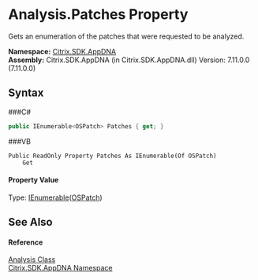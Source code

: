 # Analysis.Patches Property 
 

Gets an enumeration of the patches that were requested to be analyzed.

**Namespace:**&nbsp;<a href="N_Citrix_SDK_AppDNA">Citrix.SDK.AppDNA</a><br />**Assembly:**&nbsp;Citrix.SDK.AppDNA (in Citrix.SDK.AppDNA.dll) Version: 7.11.0.0 (7.11.0.0)

## Syntax

###C#
```csharp
public IEnumerable<OSPatch> Patches { get; }
```

###VB
```vbnet
Public ReadOnly Property Patches As IEnumerable(Of OSPatch)
	Get
```


#### Property Value
Type: <a href="http://msdn2.microsoft.com/en-us/library/9eekhta0" target="_blank">IEnumerable</a>(<a href="T_Citrix_SDK_AppDNA_OSPatch">OSPatch</a>)

## See Also


#### Reference
<a href="T_Citrix_SDK_AppDNA_Analysis">Analysis Class</a><br /><a href="N_Citrix_SDK_AppDNA">Citrix.SDK.AppDNA Namespace</a><br />